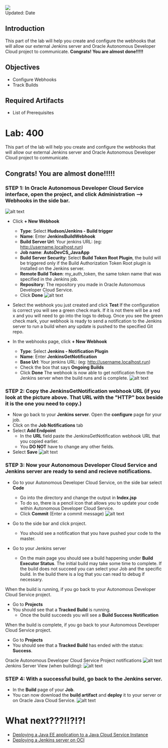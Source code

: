 ![](images/400/Picture-lab.png)  
Updated: Date

## Introduction

This part of the lab will help you create and configure the webhooks that will allow our external Jenkins server and Oracle Autonomous Developer Cloud project to communicate. __Congrats! You are almost done!!!!!__

## Objectives

- Configure Webhooks
- Track Builds

## Required Artifacts

- List of Prerequisites

# Lab: 400
This part of the lab will help you create and configure the webhooks that will allow our external Jenkins server and Oracle Autonomous Developer Cloud project to communicate. 
## __Congrats! You are almost done!!!!!__
### **STEP 1**: In Oracle Autonomous Developer Cloud Service interface, open the project, and click __Administration --> Webhooks__ in the side bar.
![alt text](a1screeenshots/Screen%20Shot%202018-10-31%20at%2010.31.26%20AM.png)

  * Click __+ New Webhook__
    * __Type__: Select __Hudson/Jenkins - Build trigger__
    * __Name__: Enter __JenkinsBuildWebhook__ 
    * __Build Server Url__: Your jenkins URL: (eg: http://username.localhost.run)
    * __Job name__: __AutoDevCS_JavaApp__
    * __Build Server Security__: Select __Build Token Root Plugin__, the build will be triggered only if the Build Authorization Token Root plugin is installed on the Jenkins server. 
    * __Remote Build Token__: my_auth_token, the same token name that was specified in the Jenkins job.
    * __Repository__: The repository you made in Oracle Autonomous Developer Cloud Service. 
    * Click __Done__
    ![alt text](a1screeenshots/Screen%20Shot%202018-10-31%20at%2010.42.08%20AM.png)
    
  * Select the webhook you just created and click __Test__
  If the configuration is correct you will see a green check mark. If it is not there will be a red x and you will need to go into the logs to debug. Once you see the green check mark, your webhook is ready to send a notification to the Jenkins server to run a build when any update is pushed to the specified Git repo.
  
  * In the webhooks page, click __+ New Webhook__
    * __Type__: Select __Jenkins - Notification Plugin__
    * __Name__: Enter __JenkinsGetNotification__ 
    * __Base Url__: Your jenkins URL: (eg: http://username.localhost.run)
    * Check the box that says __Ongoing Builds__ 
    * Click __Done__
    The webhook is now able to get notification from the Jenkins server when the build runs and is complete.
    ![alt text](a1screeenshots/Screen%20Shot%202018-10-31%20at%2010.42.16%20AM.png)

### **STEP 2**: Copy the __JenkinsGetNotification__ webhook __URL__ (if you look at the picture above. That URL with the "HTTP" box beside it is the one you need to copy.)
  * Now go back to your __Jenkins server__. Open the __configure__ page for your job.
  * Click on the __Job Notifications__ tab
  * Select __Add Endpoint__
    * In the __URL__ field paste the JenkinsGetNotification webhook URL that you copied earlier. 
    * You __DO NOT__ have to change any other fields.
  * Select __Save__
  ![alt text](a1screeenshots/Screen%20Shot%202018-10-31%20at%2010.42.31%20AM.png)
  
### **STEP 3**: Now your Autonomous Developer Cloud Service and Jenkins server are ready to send and recieve notifications. 
* Go to your Autonomous Developer Cloud Service, on the side bar select __Code__
  * Go into the directory and change the output in __Index.jsp__
  * To do so, there is a pencil icon that allows you to update your code within Autonomous Developer Cloud Service. 
  * Click __Commit__ (Enter a commit message)
  ![alt text](a1screeenshots/Screen%20Shot%202018-10-31%20at%2010.48.52%20AM.png)
  
* Go to the side bar and click project.
  * You should see a notification that you have pushed your code to the master.

* Go to your Jenkins server
  * On the main page you should see a build happening under __Build Executor Status__. The initial build may take some time to complete. If the build does not succeed you can select your Job and the specific build. In the build there is a log that you can read to debug if necessary. 

When the build is running, if you go back to your Autonomous Developer Cloud Service project.
* Go to __Projects__
* You should see that a __Tracked Build__ is running. 
  * Once the build succeeds you will see a __Build Success Notification__
  
When the build is complete, if you go back to your Autonomous Developer Cloud Service project.
* Go to __Projects__
* You should see that a __Tracked Build__ has ended with the status: __Success__. 

Oracle Autonomous Developer Cloud Service Project notifications
![alt text](a1screeenshots/Screen%20Shot%202018-10-31%20at%2010.54.31%20AM.png)
Jenkins Server View (when building):
![alt text](a1screeenshots/Screen%20Shot%202018-10-31%20at%2010.53.55%20AM.png)

### **STEP 4**: With a successful build, go back to the Jenkins server.
* In the __Build__ page of your __Job__.
* You can now download the __build artifact__ and __deploy__ it to your server or on Oracle Java Cloud Service.
![alt text](a1screeenshots/Screen%20Shot%202018-10-31%20at%2010.54.10%20AM.png)
# What next???!!?!?!
* [Deploying a Java EE application to a Java Cloud Service Instance](https://www.oracle.com/webfolder/technetwork/tutorials/obe/cloud/javaservice/JCS/eclipse_jcs/eclipse_jcs.html)
* [Deploying a Jenkins server on OCI](https://blogs.oracle.com/cloud-infrastructure/deploy-jenkins-on-oracle-cloud-infrastructure) 
